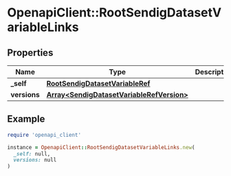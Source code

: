 # OpenapiClient::RootSendigDatasetVariableLinks

## Properties

| Name | Type | Description | Notes |
| ---- | ---- | ----------- | ----- |
| **_self** | [**RootSendigDatasetVariableRef**](RootSendigDatasetVariableRef.md) |  | [optional] |
| **versions** | [**Array&lt;SendigDatasetVariableRefVersion&gt;**](SendigDatasetVariableRefVersion.md) |  | [optional] |

## Example

```ruby
require 'openapi_client'

instance = OpenapiClient::RootSendigDatasetVariableLinks.new(
  _self: null,
  versions: null
)
```

